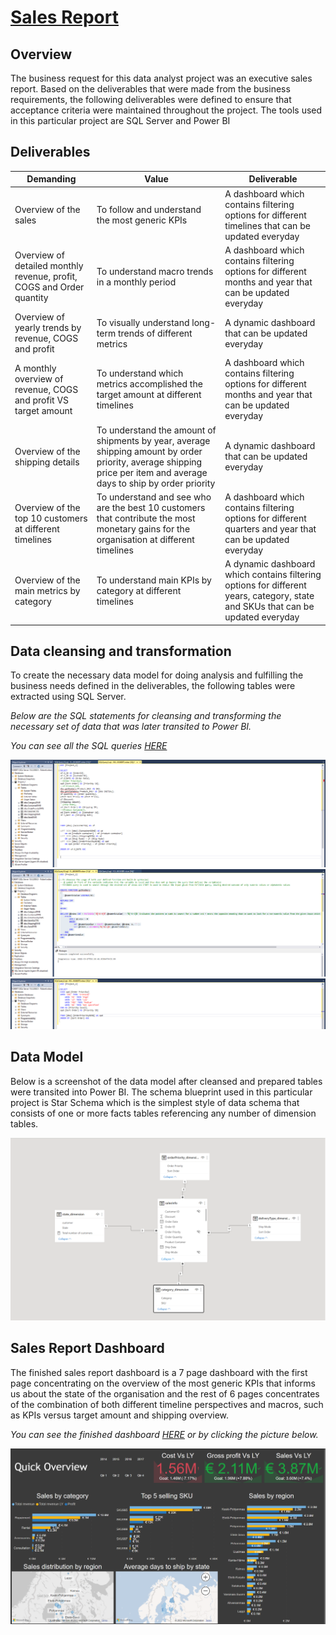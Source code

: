 # [Sales Report](https://rhannula.github.io/Robert_Portfolio/)

## Overview

The business request for this data analyst project was an executive sales report. Based on the deliverables that were made from the business requirements, the following deliverables were defined to ensure that acceptance criteria were maintained throughout the project. The tools used in this particular project are SQL Server and Power BI

## Deliverables

| Demanding | Value | Deliverable |
| ----------- | ----------- | ----------- |
| Overview of the sales | To follow and understand the most generic KPIs | A dashboard which contains filtering options for different timelines that can be updated everyday |
| Overview of detailed monthly revenue, profit, COGS and Order quantity | To understand macro trends in a monthly period | A dashboard which contains filtering options for different months and year that can be updated everyday |
| Overview of yearly trends by revenue, COGS and profit | To visually understand long-term trends of different metrics | A dynamic dashboard that can be updated everyday |
| A monthly overview of revenue, COGS and profit VS target amount | To understand which metrics accomplished the target amount at different timelines | A dashboard which contains filtering options for different months and year that can be updated everyday |
| Overview of the shipping details | To understand the amount of shipments by year, average shipping amount by order priority, average shipping price per item and average days to ship by order priority | A dynamic dashboard that can be updated everyday |
| Overview of the top 10 customers at different timelines | To understand and see who are the best 10 customers that contribute the most monetary gains for the organisation at different timelines | A dashboard which contains filtering options for different quarters and year that can be updated everyday |
| Overview of the main metrics by category | To understand main KPIs by category at different timelines | A dynamic dashboard which contains filtering options for different years, category, state and SKUs that can be updated everyday |

## Data cleansing and transformation

To create the necessary data model for doing analysis and fulfilling the business needs defined in the deliverables, the following tables were extracted using SQL Server.

*Below are the SQL statements for cleansing and transforming the necessary set of data that was later transited to Power BI.*

*You can see all the SQL queries [HERE](https://github.com/rhannula/Sales_Report/tree/main/SQL_Queries)*

![](https://raw.githubusercontent.com/rhannula/Sales_Report/main/Images/Screenshot%202022-03-27%20225648.png) ![](https://raw.githubusercontent.com/rhannula/Sales_Report/main/Images/Screenshot%202022-03-27%20225413.png)
![](https://raw.githubusercontent.com/rhannula/Sales_Report/main/Images/Screenshot%202022-03-27%20223507.png)


## Data Model

Below is a screenshot of the data model after cleansed and prepared tables were transited into Power BI. The schema blueprint used in this particular project is Star Schema which is the simplest style of data schema that consists of one or more facts tables referencing any number of dimension tables.

![](https://raw.githubusercontent.com/rhannula/Sales_Report/main/Images/Screenshot%202022-03-28%20211106.png)


## Sales Report Dashboard

The finished sales report dashboard is a 7 page dashboard with the first page concentrating on the overview of the most generic KPIs that informs us about the state of the organisation and the rest of 6 pages concentrates of the combination of both different timeline perspectives and macros, such as KPIs versus target amount and shipping overview.

*You can see the finished dashboard [HERE](https://app.powerbi.com/groups/me/reports/e38d527a-d260-4079-b7fd-8f305c4e03c3/ReportSection?redirectedFromSignup=1) or by clicking the picture below.*

[![](https://raw.githubusercontent.com/rhannula/Sales_Report/main/Images/Screenshot%202022-03-28%20211149.png)](https://app.powerbi.com/groups/me/reports/e38d527a-d260-4079-b7fd-8f305c4e03c3/ReportSection?redirectedFromSignup=1)

